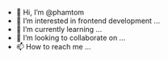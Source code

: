 - 👋 Hi, I’m @phamtom
- 👀 I’m interested in frontend development ...
- 🌱 I’m currently learning ...
- 💞️ I’m looking to collaborate on ...
- 📫 How to reach me ...

<!---
Phantom/phantom is a ✨ special ✨ repository because its `README.md` (this file) appears on your GitHub profile.
You can click the Preview link to take a look at your changes.
--->
